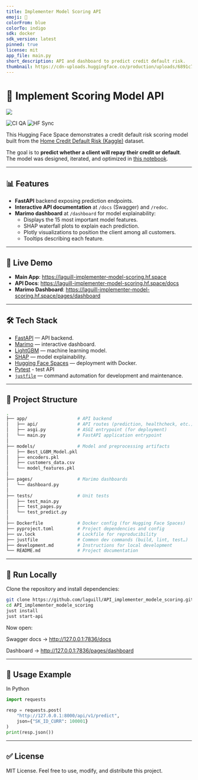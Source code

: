 ```yaml
---
title: Implementer Model Scoring API
emoji: 🏦
colorFrom: blue
colorTo: indigo
sdk: docker
sdk_version: latest
pinned: true
license: mit
app_file: main.py
short_description: API and dashboard to predict credit default risk.
thumbnail: https://cdn-uploads.huggingface.co/production/uploads/6891c75202359d4e3846cbec/uMnppPBtSc7waPZhjrTMc.png
---
```


# 🏦 Implement Scoring Model API

![](pages/public/logo.png)

<p align="left">
  <!-- Badge CI QA (tests, lint, typing) -->
  <img src="https://github.com/laguill/API_implementer_modele_scoring/actions/workflows/qa.yml/badge.svg" alt="CI QA" />

  <img src="https://img.shields.io/github/actions/workflow/status/laguill/API_implementer_modele_scoring/hf_sync.yml?branch=main&label=HF%20Sync&logo=huggingface&style=for-the-badge" alt="HF Sync" />
</p>

This Hugging Face Space demonstrates a credit default risk scoring model built from the [Home Credit Default Risk (Kaggle)](https://www.kaggle.com/c/home-credit-default-risk/data) dataset.

The goal is to **predict whether a client will repay their credit or default**.
The model was designed, iterated, and optimized in [this notebook](https://github.com/laguill/OC-DataScientist/blob/main/P7_Implementer-model-scoring/notebooks/notebook_modelisation.py).

---

## 📊 Features

- **FastAPI** backend exposing prediction endpoints.
- **Interactive API documentation** at `/docs` (Swagger) and `/redoc`.
- **Marimo dashboard** at `/dashboard` for model explainability:
  - Displays the 15 most important model features.
  - SHAP waterfall plots to explain each prediction.
  - Plotly visualizations to position the client among all customers.
  - Tooltips describing each feature.

---

## 🚀 Live Demo

- **Main App**: https://laguill-implementer-model-scoring.hf.space
- **API Docs**: https://laguill-implementer-model-scoring.hf.space/docs
- **Marimo Dashboard**: https://laguill-implementer-model-scoring.hf.space/pages/dashboard

---

## 🛠 Tech Stack

- [FastAPI](https://fastapi.tiangolo.com/) — API backend.
- [Marimo](https://marimo.io/) — interactive dashboard.
- [LightGBM](https://lightgbm.readthedocs.io/) — machine learning model.
- [SHAP](https://shap.readthedocs.io/) — model explainability.
- [Hugging Face Spaces](https://huggingface.co/spaces) — deployment with Docker.
- [Pytest](https://docs.pytest.org/en/stable/) - test API
- [`justfile`](https://github.com/casey/just) — command automation for development and maintenance.

---

## 📂 Project Structure

```bash
.
├── app/                   # API backend
│   ├── api/               # API routes (prediction, healthcheck, etc.)
│   ├── asgi.py            # ASGI entrypoint (for deployment)
│   └── main.py            # FastAPI application entrypoint
│
├── models/                # Model and preprocessing artifacts
│   ├── Best_LGBM_Model.pkl
│   ├── encoders.pkl
│   ├── customers_data.csv
│   └── model_features.pkl
│
├── pages/                 # Marimo dashboards
│   └── dashboard.py
│
├── tests/                 # Unit tests
│   ├── test_main.py
│   ├── test_pages.py
│   └── test_predict.py
│
├── Dockerfile             # Docker config (for Hugging Face Spaces)
├── pyproject.toml         # Project dependencies and config
├── uv.lock                # Lockfile for reproducibility
├── justfile               # Common dev commands (build, lint, test…)
├── development.md         # Instructions for local development
└── README.md              # Project documentation
```

---

## 🏃 Run Locally

Clone the repository and install dependencies:

```bash
git clone https://github.com/laguill/API_implementer_modele_scoring.git
cd API_implementer_modele_scoring
just install
just start-api
```

Now open:

Swagger docs → http://127.0.0.1:7836/docs

Dashboard → http://127.0.0.1:7836/pages/dashboard

---

## 📡 Usage Example

In Python

```python
import requests

resp = requests.post(
    "http://127.0.0.1:8000/api/v1/predict",
    json={"SK_ID_CURR": 100001}
)
print(resp.json())
```

---

## ✅ License

MIT License.
Feel free to use, modify, and distribute this project.
